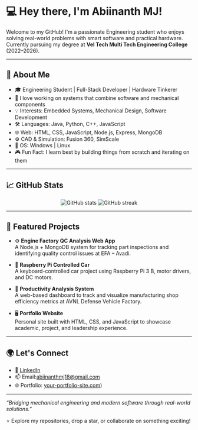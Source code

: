 # 💻 Hey there, I'm Abiinanth MJ!

Welcome to my GitHub! I'm a passionate Engineering student who enjoys solving real-world problems with smart software and practical hardware. Currently pursuing my degree at **Vel Tech Multi Tech Engineering College** (2022–2026).

---

## 🚀 About Me

- 🎓 Engineering Student | Full-Stack Developer | Hardware Tinkerer  
- 🔧 I love working on systems that combine software and mechanical components  
- 💡 Interests: Embedded Systems, Mechanical Design, Software Development  
- 🛠️ Languages: Java, Python, C++, JavaScript  
- 🌐 Web: HTML, CSS, JavaScript, Node.js, Express, MongoDB  
- ⚙️ CAD & Simulation: Fusion 360, SimScale  
- 🐧 OS: Windows | Linux  
- 🎮 Fun Fact: I learn best by building things from scratch and iterating on them

---

## 📈 GitHub Stats

<p align="center">
  <img src="https://github-readme-stats.vercel.app/api?username=YOUR_GITHUB_USERNAME&show_icons=true&theme=radical" alt="GitHub stats" />
  <img src="https://github-readme-streak-stats.herokuapp.com/?user=YOUR_GITHUB_USERNAME&theme=radical" alt="GitHub streak" />
</p>

---

## 📌 Featured Projects

- ⚙️ **Engine Factory QC Analysis Web App**  
  A Node.js + MongoDB system for tracking part inspections and identifying quality control issues at EFA – Avadi.

- 🚗 **Raspberry Pi Controlled Car**  
  A keyboard-controlled car project using Raspberry Pi 3 B, motor drivers, and DC motors.

- 🔩 **Productivity Analysis System**  
  A web-based dashboard to track and visualize manufacturing shop efficiency metrics at AVNL Defense Vehicle Factory.

- 🖥️ **Portfolio Website**  
  Personal site built with HTML, CSS, and JavaScript to showcase academic, project, and leadership experience.

---

## 🌍 Let's Connect

- 💼 [LinkedIn]([https://www.linkedin.com/in/YOUR-LINKEDIN](https://www.linkedin.com/in/abiinanth-m-j-a39784294/))
- 📫 Email:abiinanthmj18@gmail.com
- 🌐 Portfolio: [your-portfolio-site.com](https://abiinanth.netlify.app/))
---

_“Bridging mechanical engineering and modern software through real-world solutions.”_

⭐️ Explore my repositories, drop a star, or collaborate on something exciting!
